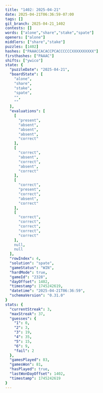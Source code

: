 ```yaml
---
title: "1402: 2025-04-21"
date: 2025-04-21T06:36:59-07:00
tags: []
git_branch: 2025-04-21_1402
contests: []
words: ["alone","share","stake","spate"]
openers: ["alone"]
middlers: ["share","stake"]
puzzles: [1402]
hashes: ["PAAACCACACCPCACCCCCCXXXXXXXXXX"]
firsthashes: ["PAAAC"]
shifts: ["ywico"]
state: {
  "puzzleDate": "2025-04-21",
  "boardState": [
    "alone",
    "share",
    "stake",
    "spate",
    "",
    ""
  ],
  "evaluations": [
    [
      "present",
      "absent",
      "absent",
      "absent",
      "correct"
    ],
    [
      "correct",
      "absent",
      "correct",
      "absent",
      "correct"
    ],
    [
      "correct",
      "present",
      "correct",
      "absent",
      "correct"
    ],
    [
      "correct",
      "correct",
      "correct",
      "correct",
      "correct"
    ],
    null,
    null
  ],
  "rowIndex": 4,
  "solution": "spate",
  "gameStatus": "WIN",
  "hardMode": true,
  "gameId": "2328",
  "dayOffset": 1402,
  "timestamp": 1745242619,
  "datetime": "2025-04-21T06:36:59",
  "schemaVersion": "0.31.0"
}
stats: {
  "currentStreak": 3,
  "maxStreak": 37,
  "guesses": {
    "1": 0,
    "2": 3,
    "3": 19,
    "4": 35,
    "5": 15,
    "6": 9,
    "fail": 2
  },
  "gamesPlayed": 83,
  "gamesWon": 81,
  "hasPlayed": true,
  "lastWonDayOffset": 1402,
  "timestamp": 1745242619
}
---
```

<!-- more -->
